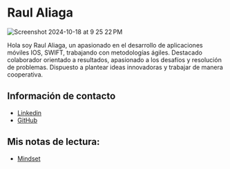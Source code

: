 # Raul Aliaga


![Screenshot 2024-10-18 at 9 25 22 PM](https://github.com/user-attachments/assets/0022ec24-d489-466a-852c-d67c1097d368)

Hola soy Raul Aliaga, un apasionado en el desarrollo de aplicaciones móviles IOS, SWIFT, trabajando con metodologías ágiles. Destacado colaborador orientado a resultados, apasionado a los desafíos y resolución de problemas. Dispuesto a plantear ideas innovadoras y trabajar de manera cooperativa.

## Información de contacto
  - [Linkedin](https://www.linkedin.com/in/raul-aliaga/ "Mi Linkedin")
  - [GitHub](https://github.com/Ra0l "Mi GitHub")

## Mis notas de lectura:
  - [Mindset](./mindset.md)
